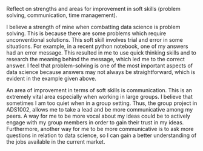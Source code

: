 Reflect on strengths and areas for improvement in soft skills (problem solving, communication, time management).

I believe a strength of mine when combatting data science is problem solving. This is because there are some problems which require unconventional solutions. This soft skill involves trial and error in some situations. For example, in a recent python notebook, one of my answers had an error message. This resulted in me to use quick thinking skills and to research the meaning behind the message, which led me to the correct answer. I feel that problem-solving is one of the most important aspects of data science because answers may not always be straightforward, which is evident in the example given above. 

An area of improvement in terms of soft skills is communication. This is an extremely vital area especially when working in large groups. I believe that sometimes I am too quiet when in a group setting. Thus, the group project in ADS1002, allows me to take a lead and be more communicative among my peers. A way for me to be more vocal about my ideas could be to actively engage with my group members in order to gain their trust in my ideas. Furthermore, another way for me to be more communicative is to ask more questions in relation to data science, so I can  gain a better understanding of the jobs available in the current market.
